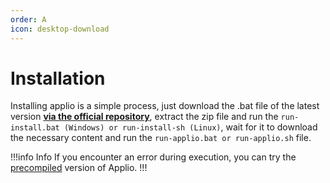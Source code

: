 ```yaml
---
order: A
icon: desktop-download
---
```


# Installation

Installing applio is a simple process, just download the .bat file of the latest version **[via the official repository](https://github.com/IAHispano/Applio/releases)**, extract the zip file and run the `run-install.bat (Windows) or run-install-sh (Linux)`, wait for it to download the necessary content and run the `run-applio.bat or run-applio.sh` file.

!!!info Info
If you encounter an error during execution, you can try the [precompiled](https://huggingface.co/IAHispano/Applio/resolve/main/Applio%20V3%20Precompiled/ApplioV3.0.6.zip?download=true) version of Applio.
!!!